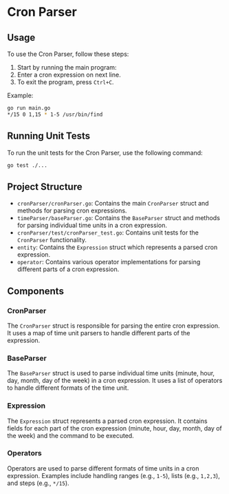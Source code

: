 # Cron Parser

## Usage
To use the Cron Parser, follow these steps:
1. Start by running the main program:
2. Enter a cron expression on next line.
3. To exit the program, press `Ctrl+C`.

Example:
```sh
go run main.go
*/15 0 1,15 * 1-5 /usr/bin/find
```

## Running Unit Tests

To run the unit tests for the Cron Parser, use the following command:

```sh
go test ./...
```

## Project Structure

- `cronParser/cronParser.go`: Contains the main `CronParser` struct and methods for parsing cron expressions.
- `timeParser/baseParser.go`: Contains the `BaseParser` struct and methods for parsing individual time units in a cron expression.
- `cronParser/test/cronParser_test.go`: Contains unit tests for the `CronParser` functionality.
- `entity`: Contains the `Expression` struct which represents a parsed cron expression.
- `operator`: Contains various operator implementations for parsing different parts of a cron expression.

## Components

### CronParser

The `CronParser` struct is responsible for parsing the entire cron expression. It uses a map of time unit parsers to handle different parts of the expression.

### BaseParser

The `BaseParser` struct is used to parse individual time units (minute, hour, day, month, day of the week) in a cron expression. It uses a list of operators to handle different formats of the time unit.

### Expression

The `Expression` struct represents a parsed cron expression. It contains fields for each part of the cron expression (minute, hour, day, month, day of the week) and the command to be executed.

### Operators

Operators are used to parse different formats of time units in a cron expression. Examples include handling ranges (e.g., `1-5`), lists (e.g., `1,2,3`), and steps (e.g., `*/15`).

